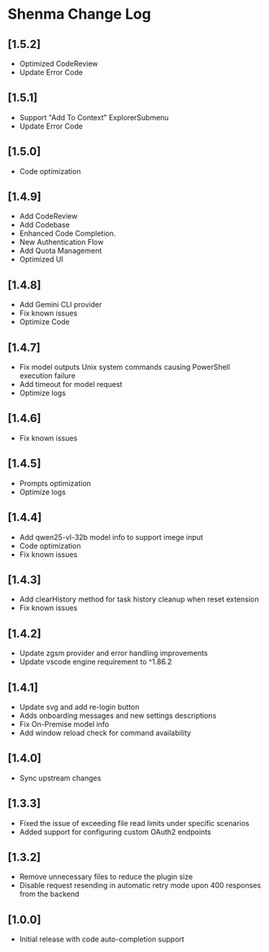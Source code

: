 # Shenma Change Log

## [1.5.2]
- Optimized CodeReview
- Update Error Code

## [1.5.1]
- Support "Add To Context" ExplorerSubmenu
- Update Error Code

## [1.5.0]
- Code optimization

## [1.4.9]
- Add CodeReview
- Add Codebase
- Enhanced Code Completion.
- New Authentication Flow
- Add Quota Management
- Optimized UI

## [1.4.8]
- Add Gemini CLI provider
- Fix known issues
- Optimize Code

## [1.4.7]
- Fix model outputs Unix system commands causing PowerShell execution failure
- Add timeout for model request
- Optimize logs

## [1.4.6]
- Fix known issues

## [1.4.5]
- Prompts optimization
- Optimize logs

## [1.4.4]
- Add qwen25-vl-32b model info to support imege input
- Code optimization
- Fix known issues

## [1.4.3]
- Add clearHistory method for task history cleanup when reset extension
- Fix known issues

## [1.4.2]
- Update zgsm provider and error handling improvements
- Update vscode engine requirement to ^1.86.2

## [1.4.1]
- Update svg and add re-login button
- Adds onboarding messages and new settings descriptions
- Fix On-Premise model info
- Add window reload check for command availability

## [1.4.0]
- Sync upstream changes

## [1.3.3]
- Fixed the issue of exceeding file read limits under specific scenarios
- Added support for configuring custom OAuth2 endpoints

## [1.3.2]
- Remove unnecessary files to reduce the plugin size
- Disable request resending in automatic retry mode upon 400 responses from the backend

## [1.0.0]

- Initial release with code auto-completion support
